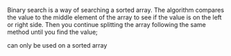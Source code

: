 Binary search is a way of searching a sorted array. The algorithm compares the value to the middle element of the array to see if the value is on the left or right side. Then you continue splitting the array following the same method until you find the value;

can only be used on a sorted array